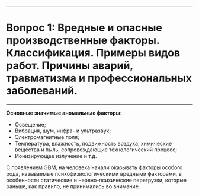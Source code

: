 ___
# Вопрос 1: Вредные и опасные производственные факторы. Классификация. Примеры видов работ. Причины аварий, травматизма и профессиональных заболеваний.
___

**Основные значимые аномальные факторы:**

- Освещение;
- Вибрация, шум, инфра- и ультразвук;
- Электромагнитные поля;
- Температура, влажность, подвижность воздуха, химические вещества и пыль, сопровождающие технологический процесс;
- Ионизирующее излучение и т.д.

С появлением ЭВМ, на человека начали оказывать факторы особого рода, называемые психофизиологическими вредными факторами, в особенности статические и нервно-психические перегрузки, которые раньше, как правило, не принимались во внимание.